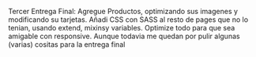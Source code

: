 Tercer Entrega Final:
Agregue Productos, optimizando sus imagenes y modificando su tarjetas.
Añadi CSS con SASS al resto de pages que no lo tenian, usando extend, mixinsy variables.
Optimize todo para que sea amigable con responsive.
Aunque todavia me quedan por pulir algunas (varias) cositas para la entrega final
